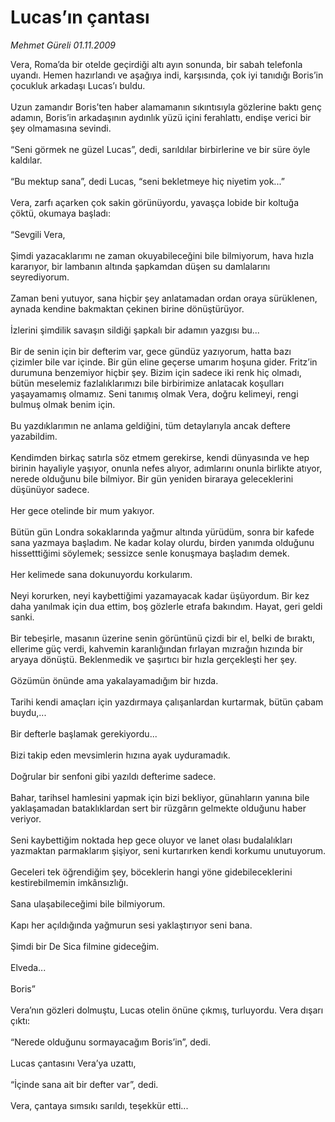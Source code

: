 # Lucas’ın çantası

*Mehmet Güreli 01.11.2009*

<div class="taraf_structure_2col_1zq">
<div class="margen_n">



 <p>Vera, Roma’da bir otelde geçirdiği altı ayın sonunda, bir sabah telefonla uyandı. Hemen hazırlandı ve aşağıya indi, karşısında, çok iyi tanıdığı Boris’in çocukluk arkadaşı Lucas’ı buldu. <br/><br/>Uzun zamandır Boris’ten haber alamamanın sıkıntısıyla gözlerine baktı genç adamın, Boris’in arkadaşının aydınlık yüzü içini ferahlattı, endişe verici bir şey olmamasına sevindi. <br/><br/>“Seni görmek ne güzel Lucas”, dedi, sarıldılar birbirlerine ve bir süre öyle kaldılar. <br/><br/>“Bu mektup sana”, dedi Lucas, “seni bekletmeye hiç niyetim yok...” <br/><br/>Vera, zarfı açarken çok sakin görünüyordu, yavaşça lobide bir koltuğa çöktü, okumaya başladı: <br/><br/>“Sevgili Vera, <br/><br/>Şimdi yazacaklarımı ne zaman okuyabileceğini bile bilmiyorum, hava hızla kararıyor, bir lambanın altında şapkamdan düşen su damlalarını seyrediyorum. <br/><br/>Zaman beni yutuyor, sana hiçbir şey anlatamadan ordan oraya sürüklenen, aynada kendine bakmaktan çekinen birine dönüştürüyor. <br/><br/>İzlerini şimdilik savaşın sildiği şapkalı bir adamın yazgısı bu... <br/><br/>Bir de senin için bir defterim var, gece gündüz yazıyorum, hatta bazı çizimler bile var içinde. Bir gün eline geçerse umarım hoşuna gider. Fritz’in durumuna benzemiyor hiçbir şey. Bizim için sadece iki renk hiç olmadı, bütün meselemiz fazlalıklarımızı bile birbirimize anlatacak koşulları yaşayamamış olmamız. Seni tanımış olmak Vera, doğru kelimeyi, rengi bulmuş olmak benim için. <br/><br/>Bu yazdıklarımın ne anlama geldiğini, tüm detaylarıyla ancak deftere yazabildim. <br/><br/>Kendimden birkaç satırla söz etmem gerekirse, kendi dünyasında ve hep birinin hayaliyle yaşıyor, onunla nefes alıyor, adımlarını onunla birlikte atıyor, nerede olduğunu bile bilmiyor. Bir gün yeniden biraraya geleceklerini düşünüyor sadece. <br/><br/>Her gece otelinde bir mum yakıyor. <br/><br/>Bütün gün Londra sokaklarında yağmur altında yürüdüm, sonra bir kafede sana yazmaya başladım. Ne kadar kolay olurdu, birden yanımda olduğunu hissetttiğimi söylemek; sessizce senle konuşmaya başladım demek. <br/><br/>Her kelimede sana dokunuyordu korkularım. <br/><br/>Neyi korurken, neyi kaybettiğimi yazamayacak kadar üşüyordum. Bir kez daha yanılmak için dua ettim, boş gözlerle etrafa bakındım. Hayat, geri geldi sanki. <br/><br/>Bir tebeşirle, masanın üzerine senin görüntünü çizdi bir el, belki de bıraktı, ellerime güç verdi, kahvemin karanlığından fırlayan mızrağın hızında bir aryaya dönüştü. Beklenmedik ve şaşırtıcı bir hızla gerçekleşti her şey. <br/><br/>Gözümün önünde ama yakalayamadığım bir hızda. <br/><br/>Tarihi kendi amaçları için yazdırmaya çalışanlardan kurtarmak, bütün çabam buydu,... <br/><br/>Bir defterle başlamak gerekiyordu... <br/><br/>Bizi takip eden mevsimlerin hızına ayak uyduramadık. <br/><br/>Doğrular bir senfoni gibi yazıldı defterime sadece. <br/><br/>Bahar, tarihsel hamlesini yapmak için bizi bekliyor, günahların yanına bile yaklaşamadan bataklıklardan sert bir rüzgârın gelmekte olduğunu haber veriyor. <br/><br/>Seni kaybettiğim noktada hep gece oluyor ve lanet olası budalalıkları yazmaktan parmaklarım şişiyor, seni kurtarırken kendi korkumu unutuyorum. <br/><br/>Geceleri tek öğrendiğim şey, böceklerin hangi yöne gidebileceklerini kestirebilmemin imkânsızlığı. <br/><br/>Sana ulaşabileceğimi bile bilmiyorum. <br/><br/>Kapı her açıldığında yağmurun sesi yaklaştırıyor seni bana. <br/><br/>Şimdi bir De Sica filmine gideceğim. <br/><br/>Elveda... <br/><br/>Boris” <br/><br/>Vera’nın gözleri dolmuştu, Lucas otelin önüne çıkmış, turluyordu. Vera dışarı çıktı: <br/><br/>“Nerede olduğunu sormayacağım Boris’in”, dedi. <br/><br/>Lucas çantasını Vera’ya uzattı, <br/><br/>“İçinde sana ait bir defter var”, dedi. <br/><br/>Vera, çantaya sımsıkı sarıldı, teşekkür etti...</p>
<br/>
<br/>
<br/>



<br/>


<div id="taraf_not">
</div>

</div>


</div>
